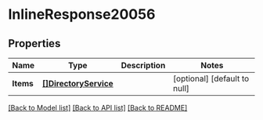 # InlineResponse20056

## Properties
Name | Type | Description | Notes
------------ | ------------- | ------------- | -------------
**Items** | [**[]DirectoryService**](DirectoryService.md) |  | [optional] [default to null]

[[Back to Model list]](../README.md#documentation-for-models) [[Back to API list]](../README.md#documentation-for-api-endpoints) [[Back to README]](../README.md)

